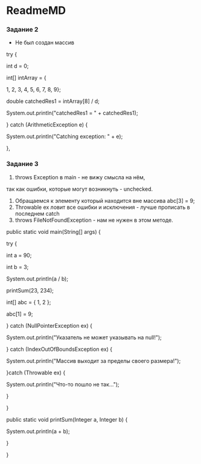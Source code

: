 # ReadmeMD

### Задание 2

- Не был создан массив

try {

int d = 0;

int[] intArray = {

1, 2, 3, 4, 5, 6, 7, 8, 9};

double catchedRes1 = intArray[8] / d;

System.out.println("catchedRes1 = " + catchedRes1);

}   catch (ArithmeticException e) {

System.out.println("Catching exception: " + e);

},

### Задание 3

1. throws Exception в main - не вижу смысла на нём,

так как ошибки, которые могут возникнуть - unchecked.

1. Обращаемся к элементу который находится вне массива abc[3] = 9;
2. Throwable ex ловит все ошибки и исключения - лучше прописать в последнем catch
3. throws FileNotFoundException - нам не нужен в этом методе.

public static void main(String[] args) {

try {

int a = 90;

int b = 3;

System.out.println(a / b);

printSum(23, 234);

int[] abc = { 1, 2 };

abc[1] = 9;

} catch (NullPointerException ex) {

System.out.println("Указатель не может указывать на null!");

} catch (IndexOutOfBoundsException ex) {

System.out.println("Массив выходит за пределы своего размера!");

}catch (Throwable ex) {

System.out.println("Что-то пошло не так...");

}

}

public static void printSum(Integer a, Integer b) {

System.out.println(a + b);

}

}